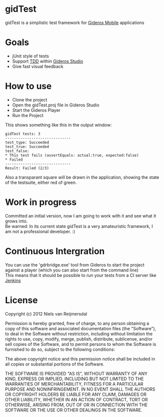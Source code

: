 gidTest
=======
gidTest is a simplistic test framework for [Gideros Mobile](http://www.giderosmobile.com/) applications

Goals
======
* jUnit style of tests
* Support [TDD](http://en.wikipedia.org/wiki/Test-driven_development) within [Gideros Studio](http://www.giderosmobile.com/gideros-studio-features/)
* Give fast visual feedback

How to use
=======
* Clone the project
* Open the gidTest.proj file in Gideros Studio
* Start the Gideros Player
* Run the Project

This shows something like this in the output window:

    gidTest tests: 3
    ------------------------------
    test_type: Succeeded
    test_true: Succeeded
    test_false:
    * This test fails (assertEquals: actual:true, expected:false)
    * Failed
    ------------------------------
    Result: Failed (2/3)

Also a transparant square will be drawn in the application, showing the state of the testsuite, either red of green.

Work in progress
=======
Committed an initial version, now I am going to work with it and see what it grows into.  
Be warned: In its current state gidTest is a very amateuristic framework, I am not a professional developer. :)

Continuous Intergration
=======
You can use the 'gdrbridge.exe' tool from Gideros to start the project against a player (which you can also start from the command line)  
This means that it should be possible to run your tests from a CI server like [Jenkins](http://jenkins-ci.org/)

License
=======
Copyright (c) 2012 Niels van Reijmersdal

Permission is hereby granted, free of charge, to any person obtaining
a copy of this software and associated documentation files (the
"Software"), to deal in the Software without restriction, including
without limitation the rights to use, copy, modify, merge, publish,
distribute, sublicense, and/or sell copies of the Software, and to
permit persons to whom the Software is furnished to do so, subject to
the following conditions:

The above copyright notice and this permission notice shall be
included in all copies or substantial portions of the Software.

THE SOFTWARE IS PROVIDED "AS IS", WITHOUT WARRANTY OF ANY KIND,
EXPRESS OR IMPLIED, INCLUDING BUT NOT LIMITED TO THE WARRANTIES OF
MERCHANTABILITY, FITNESS FOR A PARTICULAR PURPOSE AND
NONINFRINGEMENT. IN NO EVENT SHALL THE AUTHORS OR COPYRIGHT HOLDERS BE
LIABLE FOR ANY CLAIM, DAMAGES OR OTHER LIABILITY, WHETHER IN AN ACTION
OF CONTRACT, TORT OR OTHERWISE, ARISING FROM, OUT OF OR IN CONNECTION
WITH THE SOFTWARE OR THE USE OR OTHER DEALINGS IN THE SOFTWARE.